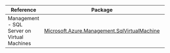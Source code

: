 | Reference | Package | Source |
|---|---|---|
|Management - SQL Server on Virtual Machines|[Microsoft.Azure.Management.SqlVirtualMachine](https://www.nuget.org/packages/Microsoft.Azure.Management.SqlVirtualMachine)|[GitHub](https://github.com/Azure/azure-sdk-for-net/blob/main/)|

